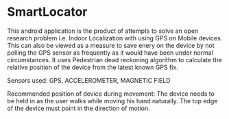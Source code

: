 SmartLocator
============
This android application is the product of attempts to solve an open research
problem i.e. Indoor Localization with using GPS on Mobile devices. This can 
also be viewed as a measure to save enery on the device by not polling the GPS
sensor as frequently as it would have been under normal circumstances. It uses 
Pedestrian dead reckoning algorithm to calculate the relative position of the 
device from the latest known GPS fix. 

Sensors used: GPS, ACCELEROMETER, MAGNETIC FIELD

Recommended position of device during movement: The device needs to be held in
as the user walks while moving his hand naturally. The top edge of the device 
must point in the direction of motion.

